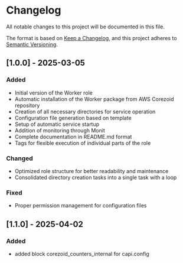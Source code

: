 # Changelog

All notable changes to this project will be documented in this file.

The format is based on [Keep a Changelog](https://keepachangelog.com/en/1.0.0/),
and this project adheres to [Semantic Versioning](https://semver.org/spec/v2.0.0.html).

## [1.0.0] - 2025-03-05

### Added
- Initial version of the Worker role
- Automatic installation of the Worker package from AWS Corezoid repository
- Creation of all necessary directories for service operation
- Configuration file generation based on template
- Setup of automatic service startup
- Addition of monitoring through Monit
- Complete documentation in README.md format
- Tags for flexible execution of individual parts of the role

### Changed
- Optimized role structure for better readability and maintenance
- Consolidated directory creation tasks into a single task with a loop

### Fixed
- Proper permission management for configuration files

## [1.1.0] - 2025-04-02

### Added
- added block corezoid_counters_internal for capi.config